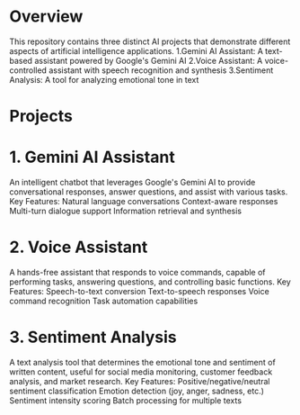 # Overview
This repository contains three distinct AI projects that demonstrate different aspects of artificial intelligence applications.
1.Gemini AI Assistant: A text-based assistant powered by Google's Gemini AI
2.Voice Assistant: A voice-controlled assistant with speech recognition and synthesis
3.Sentiment Analysis: A tool for analyzing emotional tone in text
# Projects
# 1. Gemini AI Assistant
An intelligent chatbot that leverages Google's Gemini AI to provide conversational responses, answer questions, and assist with various tasks.
Key Features:
Natural language conversations
Context-aware responses
Multi-turn dialogue support
Information retrieval and synthesis

# 2. Voice Assistant
A hands-free assistant that responds to voice commands, capable of performing tasks, answering questions, and controlling basic functions.
Key Features:
Speech-to-text conversion
Text-to-speech responses
Voice command recognition
Task automation capabilities

# 3. Sentiment Analysis
A text analysis tool that determines the emotional tone and sentiment of written content, useful for social media monitoring, 
customer feedback analysis, and market research.
Key Features:
Positive/negative/neutral sentiment classification
Emotion detection (joy, anger, sadness, etc.)
Sentiment intensity scoring
Batch processing for multiple texts
